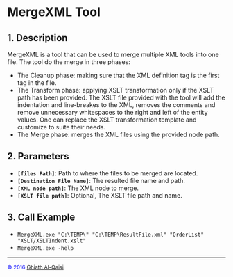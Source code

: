# MergeXML Tool
## 1. Description
MergeXML is a tool that can be used to merge multiple XML tools into one file. The tool do the merge in three phases:
 * The Cleanup phase: making sure that the XML definition tag is the first tag in the file.
 * The Transform phase: applying XSLT transformation only if the XSLT path has been provided. The XSLT file provided with the tool will add the indentation and line-breakes to the XML, removes the comments and remove unnecessary whitespaces to the right and left of the entity values. One can replace the XSLT transformation template and customize to suite their needs.
 * The Merge phase: merges the XML files using the provided node path. 

## 2. Parameters
 * **`[files Path]`**: Path to where the files to be merged are located. 
 * **`[Destination File Name]`**: The resulted file name and path.
 * **`[XML node path]`**: The XML node to merge.
 * **`[XSLT file path]`**: Optional, The XSLT file path and name.

## 3. Call Example
* `MergeXML.exe "C:\TEMP\" "C:\TEMP\ResultFile.xml" "OrderList" "XSLT/XSLTIndent.xslt"`
* `MergeXML.exe -help`

---
<span style="color:blue; font-size:12px;">&copy; 2016 [Ghiath Al-Qaisi]</span>


[Ghiath Al-Qaisi]: mailto:ghiath.alqaisi@gmail.com "ghiath.alqaisi@gmail.com"